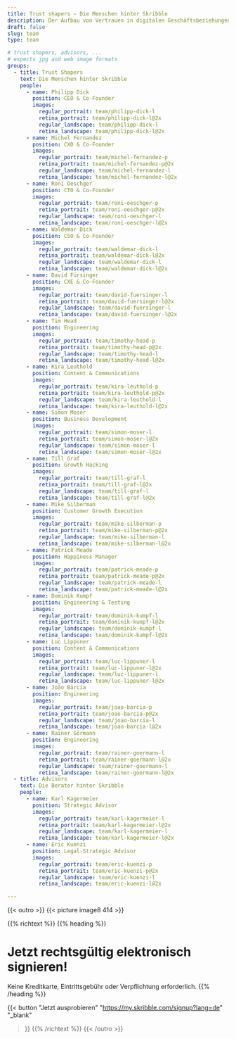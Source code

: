```yaml
---
title: Trust shapers – Die Menschen hinter Skribble
description: Der Aufbau von Vertrauen in digitalen Geschäftsbeziehungen soll so einfach und intuitiv werden wie Toasten. Seit der Gründung 2018 arbeitet ein wachsendes Team von Trust Shapern auf diese Zukunft hin.
draft: false
slug: team
type: team

# trust shapers, advisors, ...
# expects jpg and web image formats
groups:
  - title: Trust Shapers
    text: Die Menschen hinter Skribble
    people:
      - name: Philipp Dick
        position: CEO & Co-Founder
        images:
          regular_portrait: team/philipp-dick-l
          retina_portrait: team/philipp-dick-l@2x
          regular_landscape: team/philipp-dick-l
          retina_landscape: team/philipp-dick-l@2x
      - name: Michel Fernandez
        position: CXD & Co-Founder
        images:
          regular_portrait: team/michel-fernandez-p
          retina_portrait: team/michel-fernandez-p@2x
          regular_landscape: team/michel-fernandez-l
          retina_landscape: team/michel-fernandez-l@2x
      - name: Roni Oeschger
        position: CTO & Co-Founder
        images:
          regular_portrait: team/roni-oeschger-p
          retina_portrait: team/roni-oeschger-p@2x
          regular_landscape: team/roni-oeschger-l
          retina_landscape: team/roni-oeschger-l@2x
      - name: Waldemar Dick
        position: CSO & Co-Founder
        images:
          regular_portrait: team/waldemar-dick-l
          retina_portrait: team/waldemar-dick-l@2x
          regular_landscape: team/waldemar-dick-l
          retina_landscape: team/waldemar-dick-l@2x
      - name: David Fürsinger
        position: CXE & Co-Founder
        images:
          regular_portrait: team/david-fuersinger-l
          retina_portrait: team/david-fuersinger-l@2x
          regular_landscape: team/david-fuersinger-l
          retina_landscape: team/david-fuersinger-l@2x
      - name: Tim Head
        position: Engineering
        images:
          regular_portrait: team/timothy-head-p
          retina_portrait: team/timothy-head-p@2x
          regular_landscape: team/timothy-head-l
          retina_landscape: team/timothy-head-l@2x
      - name: Kira Leuthold
        position: Content & Communications
        images:
          regular_portrait: team/kira-leuthold-p
          retina_portrait: team/kira-leuthold-p@2x
          regular_landscape: team/kira-leuthold-l
          retina_landscape: team/kira-leuthold-l@2x
      - name: Simon Moser
        position: Business Development
        images:
          regular_portrait: team/simon-moser-l
          retina_portrait: team/simon-moser-l@2x
          regular_landscape: team/simon-moser-l
          retina_landscape: team/simon-moser-l@2x
      - name: Till Graf
        position: Growth Hacking
        images:
          regular_portrait: team/till-graf-l
          retina_portrait: team/till-graf-l@2x
          regular_landscape: team/till-graf-l
          retina_landscape: team/till-graf-l@2x
      - name: Mike Silberman
        position: Customer Growth Execution
        images:
          regular_portrait: team/mike-silberman-p
          retina_portrait: team/mike-silberman-p@2x
          regular_landscape: team/mike-silberman-l
          retina_landscape: team/mike-silberman-l@2x
      - name: Patrick Meade
        position: Happiness Manager
        images:
          regular_portrait: team/patrick-meade-p
          retina_portrait: team/patrick-meade-p@2x
          regular_landscape: team/patrick-meade-l
          retina_landscape: team/patrick-meade-l@2x
      - name: Dominik Kumpf
        position: Engineering & Testing
        images:
          regular_portrait: team/dominik-kumpf-l
          retina_portrait: team/dominik-kumpf-l@2x
          regular_landscape: team/dominik-kumpf-l
          retina_landscape: team/dominik-kumpf-l@2x
      - name: Luc Lippuner
        position: Content & Communications
        images:
          regular_portrait: team/luc-lippuner-l
          retina_portrait: team/luc-lippuner-l@2x
          regular_landscape: team/luc-lippuner-l
          retina_landscape: team/luc-lippuner-l@2x
      - name: João Bárcia
        position: Engineering
        images:
          regular_portrait: team/joao-barcia-p
          retina_portrait: team/joao-barcia-p@2x
          regular_landscape: team/joao-barcia-l
          retina_landscape: team/joao-barcia-l@2x
      - name: Rainer Görmann
        position: Engineering
        images:
          regular_portrait: team/rainer-goermann-l
          retina_portrait: team/rainer-goermann-l@2x
          regular_landscape: team/rainer-goermann-l
          retina_landscape: team/rainer-goermann-l@2x
  - title: Advisors
    text: Die Berater hinter Skribble
    people:
      - name: Karl Kagermeier
        position: Strategic Advisor
        images:
          regular_portrait: team/karl-kagermeier-l
          retina_portrait: team/karl-kagermeier-l@2x
          regular_landscape: team/karl-kagermeier-l
          retina_landscape: team/karl-kagermeier-l@2x
      - name: Eric Kuenzi
        position: Legal-Strategic Advisor
        images:
          regular_portrait: team/eric-kuenzi-p
          retina_portrait: team/eric-kuenzi-p@2x
          regular_landscape: team/eric-kuenzi-l
          retina_landscape: team/eric-kuenzi-l@2x

---
```



{{< outro >}}
{{< picture image8 414 >}}

{{% richtext %}}
{{% heading %}}
# Jetzt rechtsgültig elektronisch signieren!
Keine Kreditkarte, Eintrittsgebühr oder Verpflichtung erforderlich.
{{% /heading %}}

{{< button
  "Jetzt ausprobieren"
  "https://my.skribble.com/signup?lang=de"
  "_blank"
>}}
{{% /richtext %}}
{{< /outro >}}
